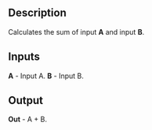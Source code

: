 ## Description
Calculates the sum of input **A** and input **B**.

## Inputs
**A** - Input A.
**B** - Input B.


## Output
**Out** - A + B.